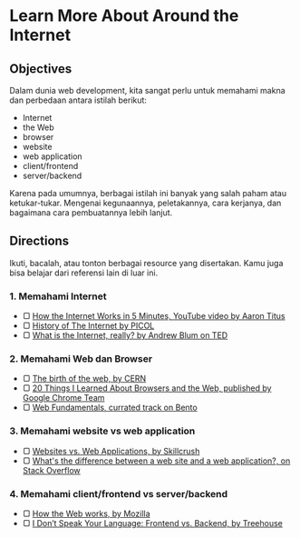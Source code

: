 # Learn More About Around the Internet

## Objectives

Dalam dunia web development, kita sangat perlu untuk memahami makna dan perbedaan antara istilah berikut:

- Internet
- the Web
- browser
- website
- web application
- client/frontend
- server/backend

Karena pada umumnya, berbagai istilah ini banyak yang salah paham atau ketukar-tukar. Mengenai kegunaannya, peletakannya, cara kerjanya, dan bagaimana cara pembuatannya lebih lanjut.

## Directions

Ikuti, bacalah, atau tonton berbagai resource yang disertakan. Kamu juga bisa belajar dari referensi lain di luar ini.

### 1. Memahami Internet

- ▢ [How the Internet Works in 5 Minutes, YouTube video by Aaron Titus](https://www.youtube.com/watch?v=7_LPdttKXPc)
- ▢ [History of The Internet by PICOL](https://www.youtube.com/watch?v=9hIQjrMHTv4)
- ▢ [What is the Internet, really? by Andrew Blum on TED](https://www.youtube.com/watch?v=XE_FPEFpHt4)

### 2. Memahami Web dan Browser

- ▢ [The birth of the web, by CERN](http://home.cern/topics/birth-web)
- ▢ [20 Things I Learned About Browsers and the Web, published by Google Chrome Team](http://20thingsilearned.com)
- ▢ [Web Fundamentals, currated track on Bento](https://bento.io/tracks/web-fundamentals)

### 3. Memahami website vs web application

- ▢ [Websites vs. Web Applications, by Skillcrush](http://skillcrush.com/2013/03/28/websites-vs-web-applications)
- ▢ [What's the difference between a web site and a web application?, on Stack Overflow](http://stackoverflow.com/questions/8694922/whats-the-difference-between-a-web-site-and-a-web-application)

### 4. Memahami client/frontend vs server/backend

- ▢ [How the Web works, by Mozilla](https://developer.mozilla.org/en-US/Learn/Getting_started_with_the_web/How_the_Web_works)
- ▢ [I Don’t Speak Your Language: Frontend vs. Backend, by Treehouse](http://blog.teamtreehouse.com/i-dont-speak-your-language-frontend-vs-backend)
